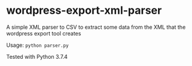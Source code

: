 # wordpress-export-xml-parser
A simple XML parser to CSV to extract some data from the XML that the wordpress export tool creates

Usage: `python parser.py`

Tested with Python 3.7.4
